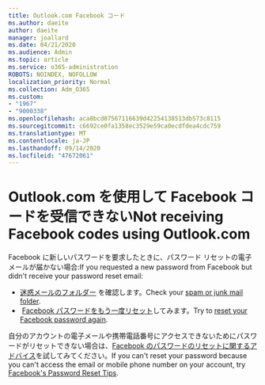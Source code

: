 ```yaml
---
title: Outlook.com Facebook コード
ms.author: daeite
author: daeite
manager: joallard
ms.date: 04/21/2020
ms.audience: Admin
ms.topic: article
ms.service: o365-administration
ROBOTS: NOINDEX, NOFOLLOW
localization_priority: Normal
ms.collection: Adm_O365
ms.custom:
- "1967"
- "9000338"
ms.openlocfilehash: aca8bcd07567116639d42254138513db573c8115
ms.sourcegitcommit: c6692ce0fa1358ec3529e59ca0ecdfdea4cdc759
ms.translationtype: MT
ms.contentlocale: ja-JP
ms.lasthandoff: 09/14/2020
ms.locfileid: "47672061"
---
```

# <a name="not-receiving-facebook-codes-using-outlookcom"></a><span data-ttu-id="ffe8f-102">Outlook.com を使用して Facebook コードを受信できない</span><span class="sxs-lookup"><span data-stu-id="ffe8f-102">Not receiving Facebook codes using Outlook.com</span></span>

<span data-ttu-id="ffe8f-103">Facebook に新しいパスワードを要求したときに、パスワード リセットの電子メールが届かない場合:</span><span class="sxs-lookup"><span data-stu-id="ffe8f-103">If you requested a new password from Facebook but didn't receive your password reset email:</span></span>

- <span data-ttu-id="ffe8f-104">[迷惑メールのフォルダー](https://outlook.live.com/mail/junkemail) を確認します。</span><span class="sxs-lookup"><span data-stu-id="ffe8f-104">Check your [spam or junk mail folder](https://outlook.live.com/mail/junkemail).</span></span>
- <span data-ttu-id="ffe8f-105"> [Facebook パスワードをもう一度リセット](https://aka.ms/facebook-password-reset)してみます。</span><span class="sxs-lookup"><span data-stu-id="ffe8f-105">Try to [reset your Facebook password again](https://aka.ms/facebook-password-reset).</span></span>

<span data-ttu-id="ffe8f-106">自分のアカウントの電子メールや携帯電話番号にアクセスできないためにパスワードがリセットできない場合は、[Facebook のパスワードのリセットに関するアドバイス](https://aka.ms/facebook-password-help)を試してみてください。</span><span class="sxs-lookup"><span data-stu-id="ffe8f-106">If you can't reset your password because you can't access the email or mobile phone number on your account, try [Facebook's Password Reset Tips](https://aka.ms/facebook-password-help).</span></span>